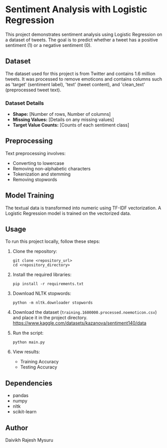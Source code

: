 # Sentiment Analysis with Logistic Regression

This project demonstrates sentiment analysis using Logistic Regression on a dataset of tweets. The goal is to predict whether a tweet has a positive sentiment (1) or a negative sentiment (0).

## Dataset

The dataset used for this project is from Twitter and contains 1.6 million tweets. It was processed to remove emoticons and contains columns such as 'target' (sentiment label), 'text' (tweet content), and 'clean_text' (preprocessed tweet text).
 
### Dataset Details

- **Shape:** [Number of rows, Number of columns]
- **Missing Values:** [Details on any missing values]
- **Target Value Counts:** [Counts of each sentiment class]

## Preprocessing

Text preprocessing involves:
- Converting to lowercase
- Removing non-alphabetic characters
- Tokenization and stemming
- Removing stopwords

## Model Training

The textual data is transformed into numeric using TF-IDF vectorization. A Logistic Regression model is trained on the vectorized data.

## Usage

To run this project locally, follow these steps:

1. Clone the repository:
   ```
   git clone <repository_url>
   cd <repository_directory>
   ```

2. Install the required libraries:
   ```
   pip install -r requirements.txt
   ```

3. Download NLTK stopwords:
   ```
   python -m nltk.downloader stopwords
   ```

4. Download the dataset (`training.1600000.processed.noemoticon.csv`) and place it in the project directory.
    https://www.kaggle.com/datasets/kazanova/sentiment140/data

5. Run the script:
   ```
   python main.py
   ```

6. View results:
   - Training Accuracy
   - Testing Accuracy


## Dependencies

- pandas
- numpy
- nltk
- scikit-learn

## Author

Daivikh Rajesh Mysuru
